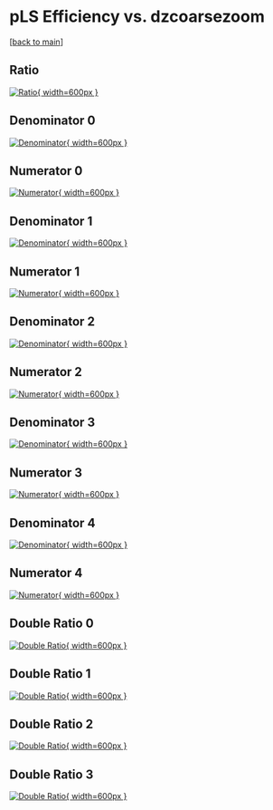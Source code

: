 # pLS Efficiency vs. dzcoarsezoom

[[back to main](./)]



## Ratio

[![Ratio](../mtv/var/pLS_vtr_211_1_eff_dzcoarsezoom.png){ width=600px }](../mtv/var/pLS_vtr_211_1_eff_dzcoarsezoom.pdf)

## Denominator 0

[![Denominator](../mtv/den/pLS_vtr_211_1_eff_dzcoarsezoom_den0.png){ width=600px }](../mtv/den/pLS_vtr_211_1_eff_dzcoarsezoom_den0.pdf)

## Numerator 0

[![Numerator](../mtv/num/pLS_vtr_211_1_eff_dzcoarsezoom_num0.png){ width=600px }](../mtv/num/pLS_vtr_211_1_eff_dzcoarsezoom_num0.pdf)

## Denominator 1

[![Denominator](../mtv/den/pLS_vtr_211_1_eff_dzcoarsezoom_den1.png){ width=600px }](../mtv/den/pLS_vtr_211_1_eff_dzcoarsezoom_den1.pdf)

## Numerator 1

[![Numerator](../mtv/num/pLS_vtr_211_1_eff_dzcoarsezoom_num1.png){ width=600px }](../mtv/num/pLS_vtr_211_1_eff_dzcoarsezoom_num1.pdf)

## Denominator 2

[![Denominator](../mtv/den/pLS_vtr_211_1_eff_dzcoarsezoom_den2.png){ width=600px }](../mtv/den/pLS_vtr_211_1_eff_dzcoarsezoom_den2.pdf)

## Numerator 2

[![Numerator](../mtv/num/pLS_vtr_211_1_eff_dzcoarsezoom_num2.png){ width=600px }](../mtv/num/pLS_vtr_211_1_eff_dzcoarsezoom_num2.pdf)

## Denominator 3

[![Denominator](../mtv/den/pLS_vtr_211_1_eff_dzcoarsezoom_den3.png){ width=600px }](../mtv/den/pLS_vtr_211_1_eff_dzcoarsezoom_den3.pdf)

## Numerator 3

[![Numerator](../mtv/num/pLS_vtr_211_1_eff_dzcoarsezoom_num3.png){ width=600px }](../mtv/num/pLS_vtr_211_1_eff_dzcoarsezoom_num3.pdf)

## Denominator 4

[![Denominator](../mtv/den/pLS_vtr_211_1_eff_dzcoarsezoom_den4.png){ width=600px }](../mtv/den/pLS_vtr_211_1_eff_dzcoarsezoom_den4.pdf)

## Numerator 4

[![Numerator](../mtv/num/pLS_vtr_211_1_eff_dzcoarsezoom_num4.png){ width=600px }](../mtv/num/pLS_vtr_211_1_eff_dzcoarsezoom_num4.pdf)

## Double Ratio 0

[![Double Ratio](../mtv/ratio/pLS_vtr_211_1_eff_dzcoarsezoom_ratio0.png){ width=600px }](../mtv/ratio/pLS_vtr_211_1_eff_dzcoarsezoom_ratio0.pdf)

## Double Ratio 1

[![Double Ratio](../mtv/ratio/pLS_vtr_211_1_eff_dzcoarsezoom_ratio1.png){ width=600px }](../mtv/ratio/pLS_vtr_211_1_eff_dzcoarsezoom_ratio1.pdf)

## Double Ratio 2

[![Double Ratio](../mtv/ratio/pLS_vtr_211_1_eff_dzcoarsezoom_ratio2.png){ width=600px }](../mtv/ratio/pLS_vtr_211_1_eff_dzcoarsezoom_ratio2.pdf)

## Double Ratio 3

[![Double Ratio](../mtv/ratio/pLS_vtr_211_1_eff_dzcoarsezoom_ratio3.png){ width=600px }](../mtv/ratio/pLS_vtr_211_1_eff_dzcoarsezoom_ratio3.pdf)

